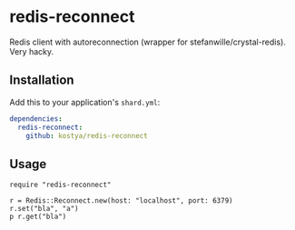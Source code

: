 # redis-reconnect

Redis client with autoreconnection (wrapper for stefanwille/crystal-redis). Very hacky.

## Installation


Add this to your application's `shard.yml`:

```yaml
dependencies:
  redis-reconnect:
    github: kostya/redis-reconnect
```


## Usage


```crystal
require "redis-reconnect"

r = Redis::Reconnect.new(host: "localhost", port: 6379)
r.set("bla", "a")
p r.get("bla")
```
